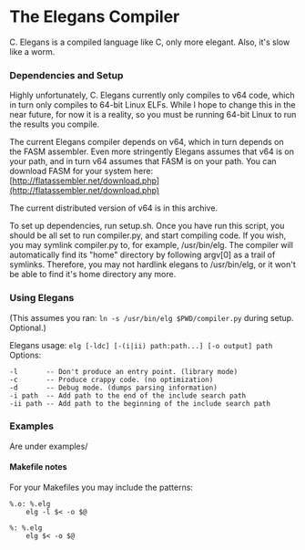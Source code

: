 
The Elegans Compiler
====================

C. Elegans is a compiled language like C, only more elegant.
Also, it's slow like a worm.

### Dependencies and Setup ###
Highly unfortunately, C. Elegans currently only compiles to v64 code,
which in turn only compiles to 64-bit Linux ELFs. While I hope to
change this in the near future, for now it is a reality, so you must
be running 64-bit Linux to run the results you compile.

The current Elegans compiler depends on v64, which in turn depends on
the FASM assembler. Even more stringently Elegans assumes that v64 is
on your path, and in turn v64 assumes that FASM is on your path. You
can download FASM for your system here: [http://flatassembler.net/download.php](http://flatassembler.net/download.php)

The current distributed version of v64 is in this archive.

To set up dependencies, run setup.sh. Once you have run this script,
you should be all set to run compiler.py, and start compiling code.
If you wish, you may symlink compiler.py to, for example,
/usr/bin/elg. The compiler will automatically find its "home"
directory by following argv[0] as a trail of symlinks. Therefore, you
may not hardlink elegans to /usr/bin/elg, or it won't be able to find
it's home directory any more.

### Using Elegans ###
(This assumes you ran: `ln -s /usr/bin/elg $PWD/compiler.py` during setup. Optional.)  

Elegans usage: `elg [-ldc] [-(i|ii) path:path...] [-o output] path`  
Options:

    -l       -- Don't produce an entry point. (library mode)
    -c       -- Produce crappy code. (no optimization)
    -d       -- Debug mode. (dumps parsing information)
    -i path  -- Add path to the end of the include search path
    -ii path -- Add path to the beginning of the include search path

### Examples ###
Are under examples/

#### Makefile notes ####
For your Makefiles you may include the patterns:

    %.o: %.elg
    	elg -l $< -o $@

    %: %.elg
    	elg $< -o $@


